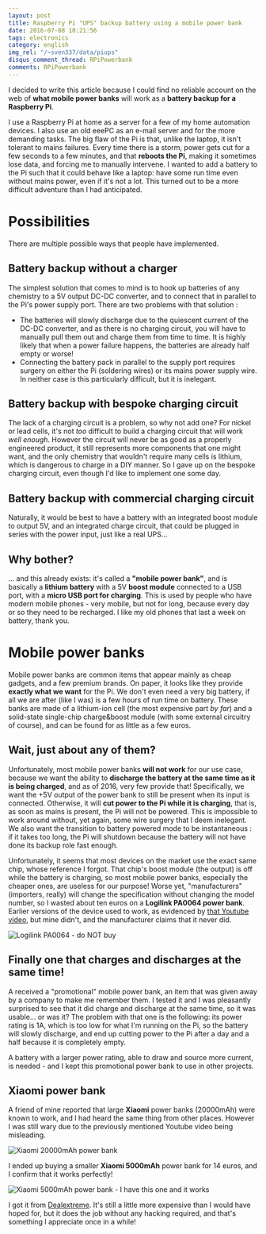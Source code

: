 ```yaml
---
layout: post
title: Raspberry Pi "UPS" backup battery using a mobile power bank
date: 2016-07-08 10:21:56
tags: electronics
category: english
img_rel: "/~sven337/data/piups"
disqus_comment_thread: RPiPowerbank
comments: RPiPowerbank
---
```


I decided to write this article because I could find no reliable account on the web of **what mobile power banks** will work as a **battery backup for a Raspberry Pi**.

I use a Raspberry Pi at home as a server for a few of my home automation devices. I also use an old eeePC as an e-mail server and for the more demanding tasks. The big flaw of the Pi is that, unlike the laptop, it isn't tolerant to mains failures. Every time there is a storm, power gets cut for a few seconds to a few minutes, and that **reboots the Pi**, making it sometimes lose data, and forcing me to manually intervene. I wanted to add a battery to the Pi such that it could behave like a laptop: have some run time even without mains power, even if it's not a lot. This turned out to be a more difficult adventure than I had anticipated.

# Possibilities

There are multiple possible ways that people have implemented. 

## Battery backup without a charger

The simplest solution that comes to mind is to hook up batteries of any chemistry to a 5V output DC-DC converter, and to connect that in parallel to the Pi's power supply port. 
There are two problems with that solution :

- The batteries will slowly discharge due to the quiescent current of the DC-DC converter, and as there is no charging circuit, you will have to manually pull them out and charge them from time to time. It is highly likely that when a power failure happens, the batteries are already half empty or worse!
- Connecting the battery pack in parallel to the supply port requires surgery on either the Pi (soldering wires) or its mains power supply wire. In neither case is this particularly difficult, but it is inelegant.

## Battery backup with bespoke charging circuit

The lack of a charging circuit is a problem, so why not add one? For nickel or lead cells, it's not *too* difficult to build a charging circuit that will work *well enough*. However the circuit will never be as good as a properly engineered product, it still represents more components that one might want, and the only chemistry that wouldn't require many cells is lithium, which is dangerous to charge in a DIY manner. 
So I gave up on the bespoke charging circuit, even though I'd like to implement one some day.

## Battery backup with commercial charging circuit

Naturally, it would be best to have a battery with an integrated boost module to output 5V, and an integrated charge circuit, that could be plugged in series with the power input, just like a real UPS...

## Why bother?

... and this already exists: it's called a **"mobile power bank"**, and is basically a **lithium battery** with a 5V **boost module** connected to a USB port, with a **micro USB port for charging**. This is used by people who have modern mobile phones - very mobile, but not for long, because every day or so they need to be recharged. I like my old phones that last a week on battery, thank you.

# Mobile power banks

Mobile power banks are common items that appear mainly as cheap gadgets, and a few premium brands. On paper, it looks like they provide **exactly what we want** for the Pi. We don't even need a very big battery, if all we are after (like I was) is a few hours of run time on battery.
These banks are made of a lithium-ion cell (the most expensive part *by far*) and a solid-state single-chip charge&boost module (with some external circuitry of course), and can be found for as little as a few euros.

## Wait, just about any of them?

Unfortunately, most mobile power banks **will not work** for our use case, because we want the ability to **discharge the battery at the same time as it is being charged**, and as of 2016, very few provide that! Specifically, we want the +5V output of the power bank to still be present when its input is connected. Otherwise, it will **cut power to the Pi while it is charging**, that is, as soon as mains is present, the Pi will not be powered. This is impossible to work around without, yet again, some wire surgery that I deem inelegant. 
We also want the transition to battery powered mode to be instantaneous : if it takes too long, the Pi will shutdown because the battery will not have done its backup role fast enough. 

Unfortunately, it seems that most devices on the market use the exact same chip, whose reference I forgot. That chip's boost module (the output) is off while the battery is charging, so most mobile power banks, especially the cheaper ones, are useless for our purpose! Worse yet, "manufacturers" (importers, really) will change the specification without changing the model number, so I wasted about ten euros on a **Logilink PA0064 power bank**. Earlier versions of the device used to work, as evidenced by [that Youtube video](https://www.youtube.com/watch?v=6nh11axTXQo), but mine didn't, and the manufacturer claims that it never did.

![Logilink PA0064 - do NOT buy](LOGILINK_PA0064.jpg)

## Finally one that charges and discharges at the same time!

A received a "promotional" mobile power bank, an item that was given away by a company to make me remember them. I tested it and I was pleasantly surprised to see that it did charge and discharge at the same time, so it was usable... or was it?
The problem with that one is the following: its power rating is 1A, which is too low for what I'm running on the Pi, so the battery will slowly discharge, and end up cutting power to the Pi after a day and a half because it is completely empty.

A battery with a larger power rating, able to draw and source more current, is needed - and I kept this promotional power bank to use in other projects.

## Xiaomi power bank

A friend of mine reported that large **Xiaomi** power banks (20000mAh) were known to work, and I had heard the same thing from other places. However I was still wary due to the previously mentioned Youtube video being misleading. 

![Xiaomi 20000mAh power bank](xiaomi20k.jpg)

I ended up buying a smaller **Xiaomi 5000mAh** power bank for 14 euros, and I confirm that it works perfectly!

![Xiaomi 5000mAh power bank - I have this one and it works](xiaomi5k.jpg)


I got it from [Dealextreme](http://www.dx.com/p/xiaomi-universal-5000mah-li-po-mobile-usb-power-source-bank-silvery-365318). It's still a little more expensive than I would have hoped for, but it does the job without any hacking required, and that's something I appreciate once in a while!
<script>
    $(document).ready(function() {
		$("a[href$='.jpg'],a[href$='.jpeg'],a[href$='.png'],a[href$='.gif']").attr('rel', 'gallery').fancybox();
    });
</script>

